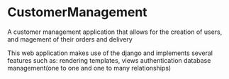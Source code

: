 # CustomerManagement
A customer management application that allows for the creation of users, and magement of their orders and delivery

This web application makes use of the django and implements several features such as:
rendering templates, views
authentication 
database management(one to one and one to many relationships)

